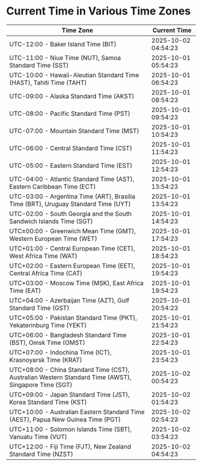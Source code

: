 # Current Time in Various Time Zones

| Time Zone | Current Time |
|-----------|--------------|
| UTC-12:00 - Baker Island Time (BIT) | 2025-10-02 04:54:23 |
| UTC-11:00 - Niue Time (NUT), Samoa Standard Time (SST) | 2025-10-01 05:54:23 |
| UTC-10:00 - Hawaii-Aleutian Standard Time (HAST), Tahiti Time (TAHT) | 2025-10-01 06:54:23 |
| UTC-09:00 - Alaska Standard Time (AKST) | 2025-10-01 08:54:23 |
| UTC-08:00 - Pacific Standard Time (PST) | 2025-10-01 09:54:23 |
| UTC-07:00 - Mountain Standard Time (MST) | 2025-10-01 10:54:23 |
| UTC-06:00 - Central Standard Time (CST) | 2025-10-01 11:54:23 |
| UTC-05:00 - Eastern Standard Time (EST) | 2025-10-01 12:54:23 |
| UTC-04:00 - Atlantic Standard Time (AST), Eastern Caribbean Time (ECT) | 2025-10-01 13:54:23 |
| UTC-03:00 - Argentina Time (ART), Brasília Time (BRT), Uruguay Standard Time (UYT) | 2025-10-01 13:54:23 |
| UTC-02:00 - South Georgia and the South Sandwich Islands Time (SGT) | 2025-10-01 14:54:23 |
| UTC±00:00 - Greenwich Mean Time (GMT), Western European Time (WET) | 2025-10-01 17:54:23 |
| UTC+01:00 - Central European Time (CET), West Africa Time (WAT) | 2025-10-01 18:54:23 |
| UTC+02:00 - Eastern European Time (EET), Central Africa Time (CAT) | 2025-10-01 19:54:23 |
| UTC+03:00 - Moscow Time (MSK), East Africa Time (EAT) | 2025-10-01 19:54:23 |
| UTC+04:00 - Azerbaijan Time (AZT), Gulf Standard Time (GST) | 2025-10-01 20:54:23 |
| UTC+05:00 - Pakistan Standard Time (PKT), Yekaterinburg Time (YEKT) | 2025-10-01 21:54:23 |
| UTC+06:00 - Bangladesh Standard Time (BST), Omsk Time (OMST) | 2025-10-01 22:54:23 |
| UTC+07:00 - Indochina Time (ICT), Krasnoyarsk Time (KRAT) | 2025-10-01 23:54:23 |
| UTC+08:00 - China Standard Time (CST), Australian Western Standard Time (AWST), Singapore Time (SGT) | 2025-10-02 00:54:23 |
| UTC+09:00 - Japan Standard Time (JST), Korea Standard Time (KST) | 2025-10-02 01:54:23 |
| UTC+10:00 - Australian Eastern Standard Time (AEST), Papua New Guinea Time (PGT) | 2025-10-02 02:54:23 |
| UTC+11:00 - Solomon Islands Time (SBT), Vanuatu Time (VUT) | 2025-10-02 03:54:23 |
| UTC+12:00 - Fiji Time (FJT), New Zealand Standard Time (NZST) | 2025-10-02 04:54:23 |
